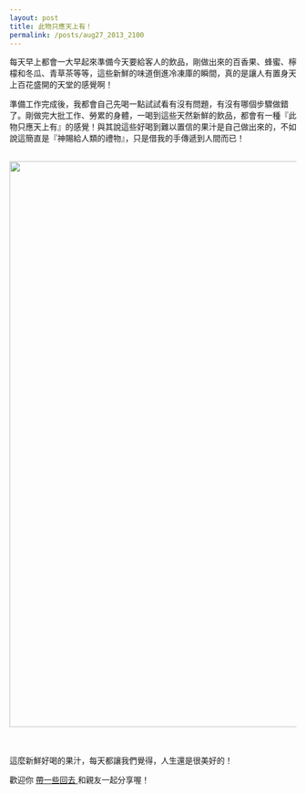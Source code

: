 ```yaml
---
layout: post
title: 此物只應天上有！
permalink: /posts/aug27_2013_2100
---
```

        
 <p class="right">
 </p>
 <p>
 </p>
 每天早上都會一大早起來準備今天要給客人的飲品，剛做出來的百香果、蜂蜜、檸檬和冬瓜、青草茶等等，這些新鮮的味道倒進冷凍庫的瞬間，真的是讓人有置身天上百花盛開的天堂的感覺啊！
 
  <br/>
 
 
  準備工作完成後，我都會自己先喝一點試試看有沒有問題，有沒有哪個步驟做錯了。剛做完大批工作、勞累的身體，一喝到這些天然新鮮的飲品，都會有一種『此物只應天上有』的感覺！與其說這些好喝到難以置信的果汁是自己做出來的，不如說這簡直是『神賜給人類的禮物』，只是借我的手傳遞到人間而已！
 
 
  <br/>
 
 
  <img src="http://i.imgur.com/p21iVrI.jpg" width="992"/>
  <br/>
 
 
  <br/>
 
 
  <br/>
 
 
  這麼新鮮好喝的果汁，每天都讓我們覺得，人生還是很美好的！
 
 
  歡迎你
  <a href="http://www.honeyboss.com/delivers" target="" title="">
   帶一些回去
  </a>
  和親友一起分享喔！
 
 
  <br/>
 
 
  <br/>
 


